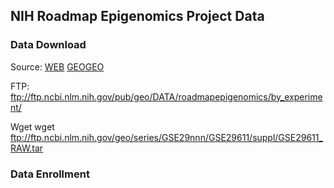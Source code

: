 ## NIH Roadmap Epigenomics Project Data

### Data Download
Source: [WEB](https://www.ncbi.nlm.nih.gov/geo/roadmap/epigenomics/?view=matrix) [GEO](https://www.ncbi.nlm.nih.gov/geo/query/acc.cgi?acc=GSE29611)[GEO](https://www.ncbi.nlm.nih.gov/geo/browse/?view=samples&display=200&series=16256&search=bisulfite%20sequencing&zsort=date)

FTP: ftp://ftp.ncbi.nlm.nih.gov/pub/geo/DATA/roadmapepigenomics/by_experiment/

Wget wget ftp://ftp.ncbi.nlm.nih.gov/geo/series/GSE29nnn/GSE29611/suppl/GSE29611_RAW.tar

### Data Enrollment
